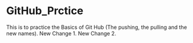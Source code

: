# GitHub_Prctice
This is to practice the Basics of Git Hub (The pushing, the pulling and the new names).
New Change 1.
New Change 2.